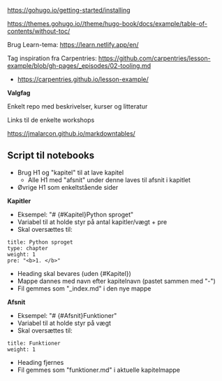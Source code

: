 https://gohugo.io/getting-started/installing



https://themes.gohugo.io//theme/hugo-book/docs/example/table-of-contents/without-toc/



Brug Learn-tema: https://learn.netlify.app/en/



Tag inspiration fra Carpentries: https://github.com/carpentries/lesson-example/blob/gh-pages/_episodes/02-tooling.md

- https://carpentries.github.io/lesson-example/







**Valgfag**

Enkelt repo med beskrivelser, kurser og litteratur

Links til de enkelte workshops



https://jmalarcon.github.io/markdowntables/



## Script til notebooks

- Brug H1 og "kapitel" til at lave kapitel
  - Alle H1 med "afsnit" under denne laves til afsnit i kapitlet
- Øvrige H1 som enkeltstående sider



**Kapitler**

- Eksempel: "# {#Kapitel}Python sproget"
- Variabel til at holde styr på antal kapitler/vægt + pre
- Skal oversættes til:

```
title: Python sproget
type: chapter
weight: 1
pre: "<b>1. </b>"
```

- Heading skal bevares (uden {#Kapitel})
- Mappe dannes med navn efter kapitelnavn (pastet sammen med "-")
- Fil gemmes som "_index.md" i den nye mappe



**Afsnit**

- Eksempel: "# {#Afsnit}Funktioner"
- Variabel til at holde styr på vægt
- Skal oversættes til:

```
title: Funktioner
weight: 1
```

- Heading fjernes
- Fil gemmes som "funktioner.md" i aktuelle kapitelmappe